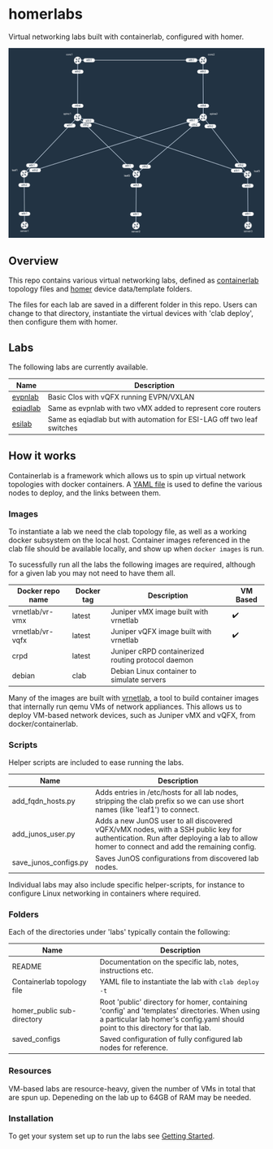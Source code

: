 # homerlabs
Virtual networking labs built with containerlab, configured with homer.

![example topolgy diagram](https://github.com/topranks/homerlabs/raw/main/diagram.png)

## Overview

This repo contains various virtual networking labs, defined as [containerlab](https://containerlab.srlinux.dev/) topology files and  [homer](https://doc.wikimedia.org/homer/master/introduction.html) device data/template folders.

The files for each lab are saved in a different folder in this repo.  Users can change to that directory, instantiate the virtual devices with 'clab deploy', then configure them with homer.

## Labs

The following labs are currently available.

|Name|Description|
|----|-----------|
|[evpnlab](labs/evpnlab/README.md)|Basic Clos with vQFX running EVPN/VXLAN|
|[eqiadlab](labs/eqiadlab/README.md)|Same as evpnlab with two vMX added to represent core routers|
|[esilab](labs/esilab/README.md)|Same as eqiadlab but with automation for ESI-LAG off two leaf switches|

## How it works

Containerlab is a framework which allows us to spin up virtual network topologies with docker containers.  A [YAML file](https://containerlab.dev/manual/topo-def-file/) is used to define the various nodes to deploy, and the links between them.

### Images

To instantiate a lab we need the clab topology file, as well as a working docker subsystem on the local host.  Container images referenced in the clab file should be available locally, and show up when `docker images` is run.

To sucessfully run all the labs the following images are required, although for a given lab you may not need to have them all.

|Docker repo name|Docker tag|Description|VM Based|
|----------------|----------|-----------|--------|
|vrnetlab/vr-vmx | latest   | Juniper vMX image built with vrnetlab |:heavy_check_mark:|
|vrnetlab/vr-vqfx| latest   | Juniper vQFX image built with vrnetlab |:heavy_check_mark:|
|crpd| latest | Juniper cRPD containerized routing protocol daemon | |
|debian|clab | Debian Linux container to simulate servers | |

Many of the images are built with [vrnetlab](https://containerlab.dev/manual/vrnetlab/), a tool to build container images that internally run qemu VMs of network appliances.  This allows us to deploy VM-based network devices, such as Juniper vMX and vQFX, from docker/containerlab.

### Scripts

Helper scripts are included to ease running the labs.

|Name|Description|
|----|-----------|
|add_fqdn_hosts.py|Adds entries in /etc/hosts for all lab nodes, stripping the clab prefix so we can use short names (like 'leaf1') to connect.|
|add_junos_user.py|Adds a new JunOS user to all discovered vQFX/vMX nodes, with a SSH public key for authentication.  Run after deploying a lab to allow homer to connect and add the remaining config.|
|save_junos_configs.py|Saves JunOS configurations from discovered lab nodes.|

Individual labs may also include specific helper-scripts, for instance to configure Linux networking in containers where required.

### Folders

Each of the directories under 'labs' typically contain the following:

|Name|Description|
|----|-----------|
|README|Documentation on the specific lab, notes, instructions etc.|
|Containerlab topology file|YAML file to instantiate the lab with `clab deploy -t`|
|homer_public sub-directory|Root 'public' directory for homer, containing 'config' and 'templates' directories.  When using a particular lab homer's config.yaml should point to this directory for that lab.|
|saved_configs<img width=300/>|Saved configuration of fully configured lab nodes for reference.|


### Resources

VM-based labs are resource-heavy, given the number of VMs in total that are spun up.  Depeneding on the lab up to 64GB of RAM may be needed.  

### Installation

To get your system set up to run the labs see [Getting Started](getting_started.md).
